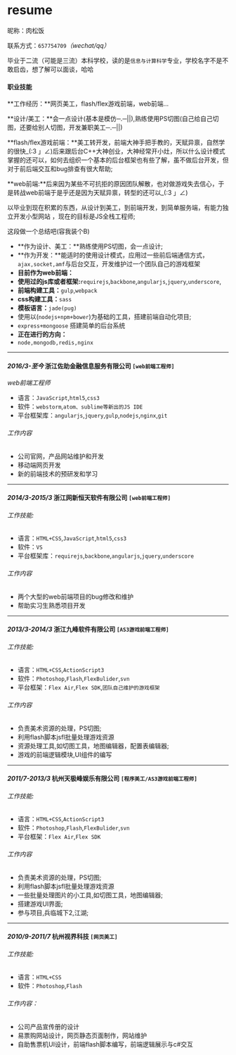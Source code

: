 # resume

昵称：肉松饭

联系方式：`657754709`*（wechat/qq）*

毕业于二流（可能是三流）本科学校，读的是`信息与计算科学`专业，学校名字不是不敢启齿，想了解可以面谈，哈哈

#### 职业技能
**工作经历：**网页美工，flash/flex游戏前端，web前端...

**设计/美工：**会一点设计(基本是模仿─.─||),熟练使用PS切图(自己给自己切图，还要给别人切图，开发兼职美工─.─||)

**flash/flex游戏前端：**美工转开发，前端大神手把手教的，天赋异禀，自然学的很快_(:3 」∠)后来跟后台C++大神创业，大神经常开小灶，所以什么设计模式掌握的还可以，如何去组织一个基本的后台框架也有些了解，虽不做后台开发，但对于前后端交互和bug排查有很大帮助;

**web前端:**后来因为某些不可抗拒的原因团队解散，也对做游戏失去信心，于是转战web前端于是乎还是因为天赋异禀，转型的还可以_(:3 」∠)

以毕业到现在积累的东西，从设计到美工，到前端开发，到简单服务端，有能力独立开发小型网站
，现在的目标是JS全栈工程师;

这段做一个总结吧(容我装个B)

- **作为设计、美工：**熟练使用PS切图，会一点设计;
- **作为开发：**能适时的使用设计模式，应用过一些前后端通信方式，`ajax,socket,amf`与后台交互，开发维护过一个团队自己的游戏框架
- **目前作为web前端：**
- **使用过的js库或者框架:**`requirejs`,`backbone`,`angularjs`,`jquery`,`underscore`,
- **前端构建工具：**`gulp`,`webpack`
- **css构建工具：**`sass`
- **模板语言：**`jade(pug)`
- 使用以(`nodejs+npm+bower`)为基础的工具，搭建前端自动化项目;
- `express+mongoose` 搭建简单的后台系统
- **正在进行的方向：**
- `node,mongodb,redis,nginx`


---

#### _2016/3-至今_ 浙江佐助金融信息服务有限公司 `[web前端工程师]`
*web前端工程师* 
 
- 语言：`JavaScript`,`html5`,`css3`
- 软件：`webstorm`,`atom、sublime等新出的JS IDE`
- 平台框架库：`angularjs`,`jquery`,`gulp`,`nodejs`,`nginx`,`git`
###### 工作内容
- 公司官网，产品网站维护和开发
- 移动端网页开发
- 新的前端技术的预研发和学习

---
#### _2014/3-2015/3_ 浙江网新恒天软件有限公司 `[web前端工程师]`
###### 工作技能:
- 语言：`HTML+CSS`,`JavaScript`,`html5`,`css3`
- 软件：`VS`
- 平台框架库：`requirejs`,`backbone`,`angularjs`,`jquery`,`underscore`
###### 工作内容
- 两个大型的web前端项目的bug修改和维护
- 帮助实习生熟悉项目开发

---
#### _2013/3-2014/3_ 浙江九峰软件有限公司 `[AS3游戏前端工程师]`

###### 工作技能:

- 语言：`HTML+CSS`,`ActionScript3`
- 软件：`Photoshop`,`Flash`,`FlexBulider`,`svn`
- 平台框架：`Flex Air`,`Flex SDK`,`团队自己维护的游戏框架`

###### 工作内容
 - 负责美术资源的处理，PS切图;
 - 利用flash脚本jsfl批量处理游戏资源
 - 资源处理工具,如切图工具，地图编辑器，配置表编辑器;
 - 游戏的前端逻辑模块,UI组件的编写

---
#### _2011/7-2013/3_ 杭州天极峰娱乐有限公司 `[程序美工/AS3游戏前端工程师]`

###### 工作技能:  
- 语言：`HTML+CSS`,`ActionScript3`
- 软件：`Photoshop`,`Flash`,`FlexBulider`,`svn`
- 平台框架：`Flex Air`,`Flex SDK`

###### 工作内容

 - 负责美术资源的处理，PS切图;
 - 利用flash脚本jsfl批量处理游戏资源
 - 一些批量处理图片的小工具,如切图工具，地图编辑器;
 - 搭建游戏UI界面;
 - 参与项目,兵临城下2,江湖;

---
#### _2010/9-2011/7_ 杭州视界科技 `[网页美工]`
###### 工作技能:  
- 语言：`HTML+CSS`  
- 软件：`Photoshop`,`Flash`
###### 工作内容：

 - 公司产品宣传册的设计
 - 易票购网站设计，网页静态页面制作，网站维护   
 - 自助售票机UI设计，前端flash脚本编写，前端逻辑展示与c#交互

